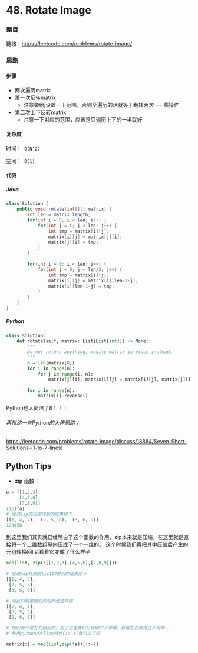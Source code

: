 

# 48. Rotate Image

### 题目

链接：https://leetcode.com/problems/rotate-image/



### 思路

#### 步骤

- 两次遍历matrix
- 第一次反转matrix
  - 注意要给j设置一下范围，否则全遍历的话就等于翻转两次 == 🈚️操作
- 第二次上下反转matrix
  - 注意一下对应的范围，应该是只遍历上下的一半就好



#### 复杂度

时间：` O(N^2)`

空间：` O(1)`



#### 代码

##### Java

```java
class Solution {
    public void rotate(int[][] matrix) {
        int len = matrix.length;
        for(int i = 0; i < len; i++) {
            for(int j = i; j < len; j++) {
                int tmp = matrix[i][j];
                matrix[i][j] = matrix[j][i];
                matrix[j][i] = tmp;
            }
        }
        
        for(int i = 0; i < len; i++) {
            for(int j = 0; j < len/2; j++) {
                int tmp = matrix[i][j];
                matrix[i][j] = matrix[i][len-1-j];
                matrix[i][len-1-j] = tmp;
            }
        }
    }
}
```



##### Python

```python
class Solution:
    def rotate(self, matrix: List[List[int]]) -> None:
        """
        Do not return anything, modify matrix in-place instead.
        """
        n = len(matrix[0])
        for i in range(n):
            for j in range(i, n):
                matrix[j][i], matrix[i][j] = matrix[i][j], matrix[j][i]
        
        for i in range(n):
            matrix[i].reverse()
```

Python也太简洁了8！！！



###### 再指路一些Python的大佬思路：

https://leetcode.com/problems/rotate-image/discuss/18884/Seven-Short-Solutions-(1-to-7-lines)



## Python Tips

-  **zip** 函数：

```python
a = [[1,2,3],
     [4,5,6],
     [7,8,9]]
zip(*a)
# 经过zip的压缩得到的结果如下
[(1, 4, 7),  (2, 5, 8),  (3, 6, 9)] 
123456
```

到这里我们其实就已经明白了这个函数的作用，zip本来就是压缩，在这里就是直接将一个二维数组纵向压成了一个一维的。 
这个时候我们再把其中压缩后产生的元组转换回list看看它变成了什么样子



```python
map(list, zip(*[[1,2,3],[4,5,6],[7,8,9]]))

# 经过map转换的list的得到的结果如下
[[1, 4, 7],  
 [2, 5, 8],  
 [3, 6, 9]] 

# 而我们期望得到的矩阵是这样的
[[7, 4, 1],  
 [8, 5, 2],  
 [9, 6, 3]] 

# 他们两个是左右相反的，到了这里我们已经明白了原理，将他左右颠倒还不简单，
# 利用python的slice特性[::-1]就可以了呗

matrix[:] = map(list,zip(*a))[::-1]
```



